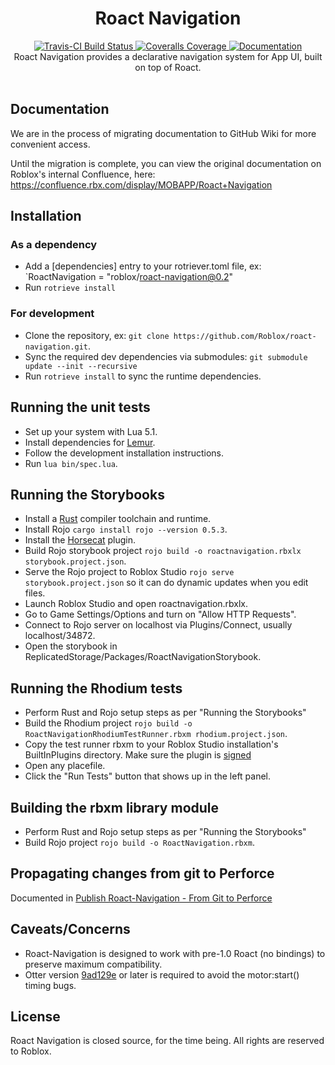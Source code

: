 <h1 align="center">Roact Navigation</h1>
<div align="center">
<a href="https://travis-ci.org/Roblox/roact-navigation">
<img src="https://api.travis-ci.org/Roblox/roact-navigation.svg?branch=master" alt="Travis-CI Build Status" />
</a>
<a href="https://coveralls.io/github/Roblox/roact-navigation?branch=master">
<img src="https://coveralls.io/repos/github/Roblox/roact-navigation/badge.svg?branch=master" alt="Coveralls Coverage" />
</a>
<a href="https://roblox.github.io/roact-navigation">
<img src="https://img.shields.io/badge/docs-website-green.svg" alt="Documentation" />
</a>
</div>

<div align="center">
Roact Navigation provides a declarative navigation system for App UI, built on top of Roact.
</div>

<div>&nbsp;</div>

## Documentation

We are in the process of migrating documentation to GitHub Wiki for more convenient access.

Until the migration is complete, you can view the original documentation on Roblox's internal Confluence, here:
https://confluence.rbx.com/display/MOBAPP/Roact+Navigation

## Installation

### As a dependency
* Add a \[dependencies\] entry to your rotriever.toml file, ex:
`RoactNavigation = "roblox/roact-navigation@0.2"
* Run `rotrieve install`

### For development
* Clone the repository, ex: `git clone https://github.com/Roblox/roact-navigation.git`.
* Sync the required dev dependencies via submodules:  `git submodule update --init --recursive`
* Run `rotrieve install` to sync the runtime dependencies.

## Running the unit tests
* Set up your system with Lua 5.1.
* Install dependencies for [Lemur](https://github.com/LPGhatguy/lemur).
* Follow the development installation instructions.
* Run `lua bin/spec.lua`.

## Running the Storybooks
* Install a [Rust](https://www.rust-lang.org) compiler toolchain and runtime.
* Install Rojo `cargo install rojo --version 0.5.3`.
* Install the [Horsecat](https://github.com/Roblox/horsecat/blob/master/docs/index.md) plugin.
* Build Rojo storybook project `rojo build -o roactnavigation.rbxlx storybook.project.json`.
* Serve the Rojo project to Roblox Studio `rojo serve storybook.project.json` so it can do dynamic updates when you edit files.
* Launch Roblox Studio and open roactnavigation.rbxlx.
* Go to Game Settings/Options and turn on "Allow HTTP Requests".
* Connect to Rojo server on localhost via Plugins/Connect, usually localhost/34872.
* Open the storybook in ReplicatedStorage/Packages/RoactNavigationStorybook.

## Running the Rhodium tests
* Perform Rust and Rojo setup steps as per "Running the Storybooks"
* Build the Rhodium project `rojo build -o RoactNavigationRhodiumTestRunner.rbxm rhodium.project.json`.
* Copy the test runner rbxm to your Roblox Studio installation's BuiltInPlugins directory. Make sure the plugin is [signed](https://confluence.rbx.com/pages/viewpage.action?spaceKey=DEVSRVC&title=Signing+built-in+plugins+locally+on+your+development+machine)
* Open any placefile.
* Click the "Run Tests" button that shows up in the left panel.

## Building the rbxm library module
* Perform Rust and Rojo setup steps as per "Running the Storybooks"
* Build Rojo project `rojo build -o RoactNavigation.rbxm`.

## Propagating changes from git to Perforce
Documented in [Publish Roact-Navigation - From Git to Perforce](docs/PublishRoactNavigationFromGitToPerforce.md)

## Caveats/Concerns
* Roact-Navigation is designed to work with pre-1.0 Roact (no bindings) to preserve maximum compatibility.
* Otter version [9ad129e](https://github.com/Roblox/otter/commit/9ad129e70e103d0de71232a0d0e7a1527da7a51a) or later is required to avoid the motor:start() timing bugs.

## License
Roact Navigation is closed source, for the time being. All rights are reserved to Roblox.
